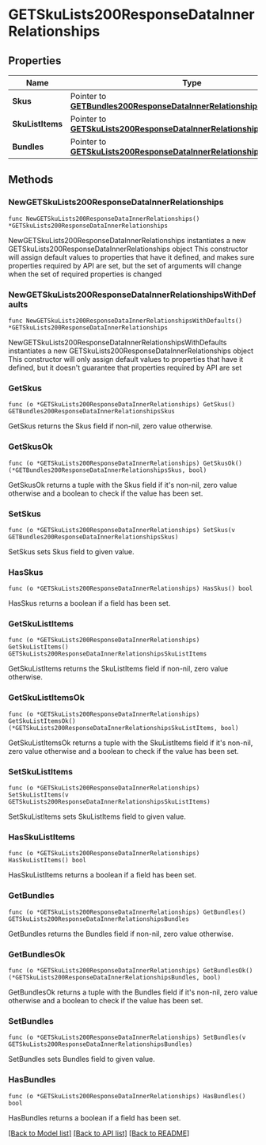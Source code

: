 # GETSkuLists200ResponseDataInnerRelationships

## Properties

Name | Type | Description | Notes
------------ | ------------- | ------------- | -------------
**Skus** | Pointer to [**GETBundles200ResponseDataInnerRelationshipsSkus**](GETBundles200ResponseDataInnerRelationshipsSkus.md) |  | [optional] 
**SkuListItems** | Pointer to [**GETSkuLists200ResponseDataInnerRelationshipsSkuListItems**](GETSkuLists200ResponseDataInnerRelationshipsSkuListItems.md) |  | [optional] 
**Bundles** | Pointer to [**GETSkuLists200ResponseDataInnerRelationshipsBundles**](GETSkuLists200ResponseDataInnerRelationshipsBundles.md) |  | [optional] 

## Methods

### NewGETSkuLists200ResponseDataInnerRelationships

`func NewGETSkuLists200ResponseDataInnerRelationships() *GETSkuLists200ResponseDataInnerRelationships`

NewGETSkuLists200ResponseDataInnerRelationships instantiates a new GETSkuLists200ResponseDataInnerRelationships object
This constructor will assign default values to properties that have it defined,
and makes sure properties required by API are set, but the set of arguments
will change when the set of required properties is changed

### NewGETSkuLists200ResponseDataInnerRelationshipsWithDefaults

`func NewGETSkuLists200ResponseDataInnerRelationshipsWithDefaults() *GETSkuLists200ResponseDataInnerRelationships`

NewGETSkuLists200ResponseDataInnerRelationshipsWithDefaults instantiates a new GETSkuLists200ResponseDataInnerRelationships object
This constructor will only assign default values to properties that have it defined,
but it doesn't guarantee that properties required by API are set

### GetSkus

`func (o *GETSkuLists200ResponseDataInnerRelationships) GetSkus() GETBundles200ResponseDataInnerRelationshipsSkus`

GetSkus returns the Skus field if non-nil, zero value otherwise.

### GetSkusOk

`func (o *GETSkuLists200ResponseDataInnerRelationships) GetSkusOk() (*GETBundles200ResponseDataInnerRelationshipsSkus, bool)`

GetSkusOk returns a tuple with the Skus field if it's non-nil, zero value otherwise
and a boolean to check if the value has been set.

### SetSkus

`func (o *GETSkuLists200ResponseDataInnerRelationships) SetSkus(v GETBundles200ResponseDataInnerRelationshipsSkus)`

SetSkus sets Skus field to given value.

### HasSkus

`func (o *GETSkuLists200ResponseDataInnerRelationships) HasSkus() bool`

HasSkus returns a boolean if a field has been set.

### GetSkuListItems

`func (o *GETSkuLists200ResponseDataInnerRelationships) GetSkuListItems() GETSkuLists200ResponseDataInnerRelationshipsSkuListItems`

GetSkuListItems returns the SkuListItems field if non-nil, zero value otherwise.

### GetSkuListItemsOk

`func (o *GETSkuLists200ResponseDataInnerRelationships) GetSkuListItemsOk() (*GETSkuLists200ResponseDataInnerRelationshipsSkuListItems, bool)`

GetSkuListItemsOk returns a tuple with the SkuListItems field if it's non-nil, zero value otherwise
and a boolean to check if the value has been set.

### SetSkuListItems

`func (o *GETSkuLists200ResponseDataInnerRelationships) SetSkuListItems(v GETSkuLists200ResponseDataInnerRelationshipsSkuListItems)`

SetSkuListItems sets SkuListItems field to given value.

### HasSkuListItems

`func (o *GETSkuLists200ResponseDataInnerRelationships) HasSkuListItems() bool`

HasSkuListItems returns a boolean if a field has been set.

### GetBundles

`func (o *GETSkuLists200ResponseDataInnerRelationships) GetBundles() GETSkuLists200ResponseDataInnerRelationshipsBundles`

GetBundles returns the Bundles field if non-nil, zero value otherwise.

### GetBundlesOk

`func (o *GETSkuLists200ResponseDataInnerRelationships) GetBundlesOk() (*GETSkuLists200ResponseDataInnerRelationshipsBundles, bool)`

GetBundlesOk returns a tuple with the Bundles field if it's non-nil, zero value otherwise
and a boolean to check if the value has been set.

### SetBundles

`func (o *GETSkuLists200ResponseDataInnerRelationships) SetBundles(v GETSkuLists200ResponseDataInnerRelationshipsBundles)`

SetBundles sets Bundles field to given value.

### HasBundles

`func (o *GETSkuLists200ResponseDataInnerRelationships) HasBundles() bool`

HasBundles returns a boolean if a field has been set.


[[Back to Model list]](../README.md#documentation-for-models) [[Back to API list]](../README.md#documentation-for-api-endpoints) [[Back to README]](../README.md)


